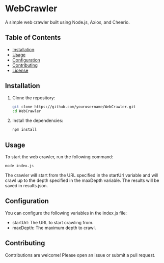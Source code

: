 # WebCrawler

A simple web crawler built using Node.js, Axios, and Cheerio.

## Table of Contents

- [Installation](#installation)
- [Usage](#usage)
- [Configuration](#configuration)
- [Contributing](#contributing)
- [License](#license)

## Installation

1. Clone the repository:

    ```bash
    git clone https://github.com/yourusername/WebCrawler.git
    cd WebCrawler
    ```

2. Install the dependencies:

    ```bash
    npm install
    ```

## Usage

To start the web crawler, run the following command:

```bash
node index.js
```

The crawler will start from the URL specified in the startUrl variable and will crawl up to the depth specified in the maxDepth variable. The results will be saved in results.json.


## Configuration

You can configure the following variables in the index.js file:
* startUrl: The URL to start crawling from.
* maxDepth: The maximum depth to crawl.

## Contributing

Contributions are welcome! Please open an issue or submit a pull request.
